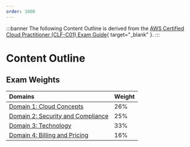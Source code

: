 ```yaml
---
order: 1000
---
```


:::banner
The following Content Outline is derived from the [AWS Certified Cloud Practitioner (CLF-C01) Exam Guide](https://d1.awsstatic.com/training-and-certification/docs-cloud-practitioner/AWS-Certified-Cloud-Practitioner_Exam-Guide.pdf){ target="_blank" }.
:::

# Content Outline

## Exam Weights

Domains | Weight
:--- | :---
[Domain 1: Cloud Concepts](/certification/domain-1.md) | 26%
[Domain 2: Security and Compliance](/certification/domain-2.md) | 25%
[Domain 3: Technology](/certification/domain-3.md) | 33%
[Domain 4: Billing and Pricing](/certification/domain-4.md) | 16%